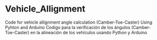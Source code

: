 # Vehicle_Allignment
Code for vehicle allignment angle calculation (Camber-Toe-Caster) Using Pyhton and Arduino
Codigo para la verificación de los ángulos (Camber-Toe-Caster) en la alineación de los vehículos usando Python y Arduino
